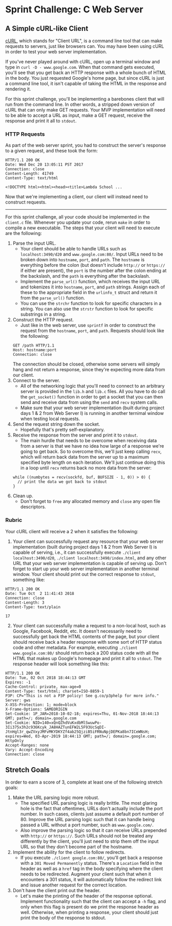 # Sprint Challenge: C Web Server

## A Simple cURL-like Client

[cURL](https://en.wikipedia.org/wiki/CURL), which stands for "Client URL", is a command line tool that can make requests to servers, just like browsers can. You may have been using cURL in order to test your web server implementation. 

If you've never played around with cURL, open up a terminal window and type in `curl -D - www.google.com`. When that command gets executed, you'll see that you get back an HTTP response with a whole bunch of HTML in the body. You just requested Google's home page, but since cURL is just a command line tool, it isn't capable of taking the HTML in the response and rendering it. 

For this sprint challenge, you'll be implementing a barebones client that will run from the command line. In other words, a stripped down version of cURL that can only make GET requests. Your MVP implementation will need to be able to accept a URL as input, make a GET request, receive the response and print it all to `stdout`.

### HTTP Requests

As part of the web server sprint, you had to construct the server's response to a given request, and these took the form:
```
HTTP/1.1 200 OK
Date: Wed Dec 20 13:05:11 PST 2017
Connection: close
Content-Length: 41749
Content-Type: text/html

<!DOCTYPE html><html><head><title>Lambda School ...
```
Now that we're implementing a client, our client will instead need to construct requests.

---

For this sprint challenge, all your code should be implemented in the `client.c` file. Whenever you update your code, rerun `make` in order to compile a new executable. The steps that your client will need to execute are the following:

1. Parse the input URL.
   * Your client should be able to handle URLs such as `localhost:3490/d20` and `www.google.com:80/`. Input URLs need to be broken down into `hostname`, `port`, and `path`. The `hostname` is everything before the colon (but doesn't include `http://` or `https://` if either are present), the `port` is the number after the colon ending at the backslash, and the `path` is everything after the backslash.
   * Implement the `parse_url()` function, which receives the input URL and tokenizes it into `hostname`, `port`, and `path` strings. Assign each of these to the appropriate field in the `urlinfo_t` struct and return it from the `parse_url()` function.
   * You can use the `strchr` function to look for specific characters in a string. You can also use the `strstr` function to look for specific substrings in a string. 
2. Construct the HTTP request. 
   * Just like in the web server, use `sprintf` in order to construct the request from the `hostname`, `port`, and `path`. Requests should look like the following:
   ```
   GET /path HTTP/1.1
   Host: hostname:port
   Connection: close

   ```
   The connection should be closed, otherwise some servers will simply hang and not return a response, since they're expecting more data from our client.
3. Connect to the server.
   * All of the networking logic that you'll need to connect to an arbitrary server is provided in the `lib.h` and `lib.c` files. All you have to do call the `get_socket()` function in order to get a socket that you can then send and receive data from using the `send` and `recv` system calls. 
   * Make sure that your web server implementation (built during project days 1 & 2 from Web Server I) is running in another ternimal window when testing local requests.
4. Send the request string down the socket.
   * Hopefully that's pretty self-explanatory.
5. Receive the response from the server and print it to `stdout`.
   * The main hurdle that needs to be overcome when receiving data from a server is that we have no idea how large of a response we're going to get back. So to overcome this, we'll just keep calling `recv`, which will return back data from the server up to a maximum specified byte length on each iteration. We'll just continue doing this in a loop until `recv` returns back no more data from the server:
   ```
   while ((numbytes = recv(sockfd, buf, BUFSIZE - 1, 0)) > 0) {
     // print the data we got back to stdout
   }
   ```
6. Clean up.
   * Don't forget to `free` any allocated memory and `close` any open file descriptors. 

### Rubric

Your cURL client will receive a 2 when it satisfies the following:

1. Your client can successfully request any resource that your web server implementation (built during project days 1 & 2 from Web Server I) is capable of serving, i.e., it can successfully execute `./client localhost:3490/d20`, `./client localhost:3490/index.html`, and any other URL that your web server implementation is capable of serving up. Don't forget to start up your web server implementation in another terminal window. Your client should print out the correct response to `stdout`, something like:
```
HTTP/1.1 200 OK
Date: Tue Oct  2 11:41:43 2018
Connection: close
Content-Length: 3
Content-Type: text/plain

17

```
2. Your client can successfully make a request to a non-local host, such as Google, Facebook, Reddit, etc. It doesn't necessarily need to successfully get back the HTML contents of the page, but your client should receive back a header response with some sort of HTTP status code and other metadata. For example, executing `./client www.google.com:80/` should return back a 200 status code with all the HTML that makes up Google's homepage and print it all to `stdout`. The response header will look something like this:
```
HTTP/1.1 200 OK
Date: Tue, 02 Oct 2018 18:44:13 GMT
Expires: -1
Cache-Control: private, max-age=0
Content-Type: text/html; charset=ISO-8859-1
P3P: CP="This is not a P3P policy! See g.co/p3phelp for more info."
Server: gws
X-XSS-Protection: 1; mode=block
X-Frame-Options: SAMEORIGIN
Set-Cookie: 1P_JAR=2018-10-02-18; expires=Thu, 01-Nov-2018 18:44:13 GMT; path=/; domain=.google.com
Set-Cookie: NID=140=xQnQZhdVuKxdbMlSwuwPo-3Ii375x3h2c936Kcyk_JA8HAZTunEFW2L5F93UcSqDI-JtnHgl3r_qwZVxyJMFvMKYDKYZf4ab25QjziB5iFRNuNpjDEPKa8bn7ICeWNsH; expires=Wed, 03-Apr-2019 18:44:13 GMT; path=/; domain=.google.com; HttpOnly
Accept-Ranges: none
Vary: Accept-Encoding
Connection: close

```

## Stretch Goals

In order to earn a score of 3, complete at least one of the following stretch goals:

1. Make the URL parsing logic more robust.
   * The specified URL parsing logic is really brittle. The most glaring hole is the fact that oftentimes, URLs don't actually include the port number. In such cases, clients just assume a default port number of 80. Improve the URL parsing logic such that it can handle being passed a URL without a port number, such as `www.google.com/`. 
   * Also improve the parsing logic so that it can receive URLs prepended with `http://` or `https://`. Such URLs should not be treated any differently by the client, you'll just need to strip them off the input URL so that they don't become part of the hostname. 
2. Implement the ability for the client to follow redirects.
   * If you execute `./client google.com:80/`, you'll get back a response with a `301 Moved Permanently` status. There's a `Location` field in the header as well as a `href` tag in the body specifying where the client needs to be redirected. Augment your client such that when it encounters a 301 status, it will automatically follow the redirect link and issue another request for the correct location.
3. Don't have the client print out the header.
   * Let's make the printing of the header of the response optional. Implement functionality such that the client can accept a `-h` flag, and only when this flag is present do we print the response header as well. Otherwise, when printing a response, your client should just print the body of the response to stdout.
 
